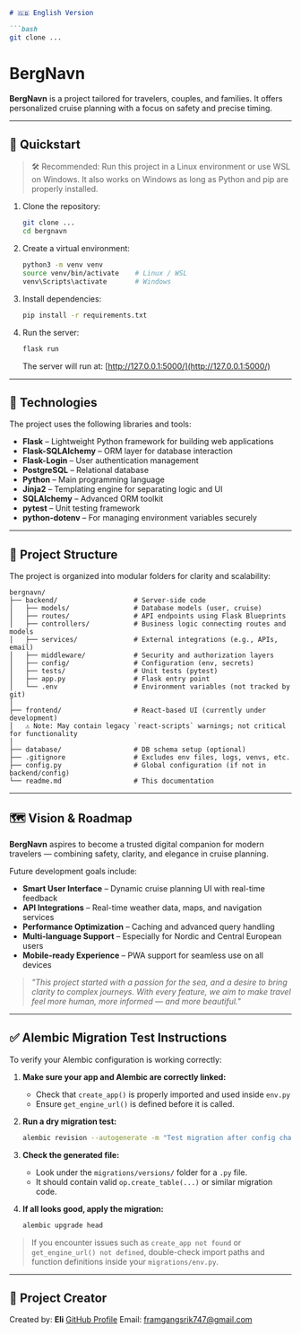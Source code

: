 ````markdown
# 🇬🇧 English Version

```bash
git clone ...
````

# **BergNavn**

**BergNavn** is a project tailored for travelers, couples, and families.
It offers personalized cruise planning with a focus on safety and precise timing.

---

## 🚀 Quickstart

> 🛠️ Recommended: Run this project in a Linux environment or use WSL on Windows.
> It also works on Windows as long as Python and pip are properly installed.

1. Clone the repository:

   ```bash
   git clone ...
   cd bergnavn
   ```

2. Create a virtual environment:

   ```bash
   python3 -m venv venv
   source venv/bin/activate    # Linux / WSL
   venv\Scripts\activate       # Windows
   ```

3. Install dependencies:

   ```bash
   pip install -r requirements.txt
   ```

4. Run the server:

   ```bash
   flask run
   ```

   The server will run at: [http://127.0.0.1:5000/](http://127.0.0.1:5000/)

---

## 🧰 Technologies

The project uses the following libraries and tools:

* **Flask** – Lightweight Python framework for building web applications
* **Flask-SQLAlchemy** – ORM layer for database interaction
* **Flask-Login** – User authentication management
* **PostgreSQL** – Relational database
* **Python** – Main programming language
* **Jinja2** – Templating engine for separating logic and UI
* **SQLAlchemy** – Advanced ORM toolkit
* **pytest** – Unit testing framework
* **python-dotenv** – For managing environment variables securely

---

## 📁 Project Structure

The project is organized into modular folders for clarity and scalability:

```
bergnavn/
├── backend/                   # Server-side code
│   ├── models/                # Database models (user, cruise)
│   ├── routes/                # API endpoints using Flask Blueprints
│   ├── controllers/           # Business logic connecting routes and models
│   ├── services/              # External integrations (e.g., APIs, email)
│   ├── middleware/            # Security and authorization layers
│   ├── config/                # Configuration (env, secrets)
│   ├── tests/                 # Unit tests (pytest)
│   ├── app.py                 # Flask entry point
│   └── .env                   # Environment variables (not tracked by git)
│
├── frontend/                  # React-based UI (currently under development)
│   ⚠️ Note: May contain legacy `react-scripts` warnings; not critical for functionality
│
├── database/                  # DB schema setup (optional)
├── .gitignore                 # Excludes env files, logs, venvs, etc.
├── config.py                  # Global configuration (if not in backend/config)
└── readme.md                  # This documentation
```

---

## 🗺️ Vision & Roadmap

**BergNavn** aspires to become a trusted digital companion for modern travelers — combining safety, clarity, and elegance in cruise planning.

Future development goals include:

* **Smart User Interface** – Dynamic cruise planning UI with real-time feedback
* **API Integrations** – Real-time weather data, maps, and navigation services
* **Performance Optimization** – Caching and advanced query handling
* **Multi-language Support** – Especially for Nordic and Central European users
* **Mobile-ready Experience** – PWA support for seamless use on all devices

> *"This project started with a passion for the sea, and a desire to bring clarity to complex journeys. With every feature, we aim to make travel feel more human, more informed — and more beautiful."*

---

## ✅ Alembic Migration Test Instructions

To verify your Alembic configuration is working correctly:

1. **Make sure your app and Alembic are correctly linked:**

   * Check that `create_app()` is properly imported and used inside `env.py`
   * Ensure `get_engine_url()` is defined before it is called.

2. **Run a dry migration test:**

   ```bash
   alembic revision --autogenerate -m "Test migration after config change"
   ```

3. **Check the generated file:**

   * Look under the `migrations/versions/` folder for a `.py` file.
   * It should contain valid `op.create_table(...)` or similar migration code.

4. **If all looks good, apply the migration:**

   ```bash
   alembic upgrade head
   ```

> If you encounter issues such as `create_app not found` or `get_engine_url() not defined`, double-check import paths and function definitions inside your `migrations/env.py`.

---

## 👤 Project Creator

Created by:
**Eli**
[GitHub Profile](https://github.com/eliyahudahan)
Email: [framgangsrik747@gmail.com](mailto:framgangsrik747@gmail.com)

```
